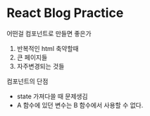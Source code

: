 # React Blog Practice

어떤걸 컴포넌트로 만들면 좋은가

1. 반복적인 html 축약할때
2. 큰 페이지들
3. 자주변경되는 것들

컴포넌트의 단점

- state 가져다쓸 때 문제생김
- A 함수에 있던 변수는 B 함수에서 사용할 수 없다.
